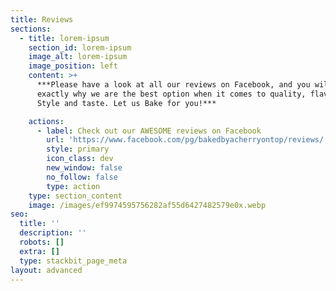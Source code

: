 ```yaml
---
title: Reviews
sections:
  - title: lorem-ipsum
    section_id: lorem-ipsum
    image_alt: lorem-ipsum
    image_position: left
    content: >+
      ***Please have a look at all our reviews on Facebook, and you will see
      exactly why we are the best option when it comes to quality, flavour,
      Style and taste. Let us Bake for you!***

    actions:
      - label: Check out our AWESOME reviews on Facebook
        url: 'https://www.facebook.com/pg/bakedbyacherryontop/reviews/'
        style: primary
        icon_class: dev
        new_window: false
        no_follow: false
        type: action
    type: section_content
    image: /images/ef9974595756282af55d6427482579e0x.webp
seo:
  title: ''
  description: ''
  robots: []
  extra: []
  type: stackbit_page_meta
layout: advanced
---
```

